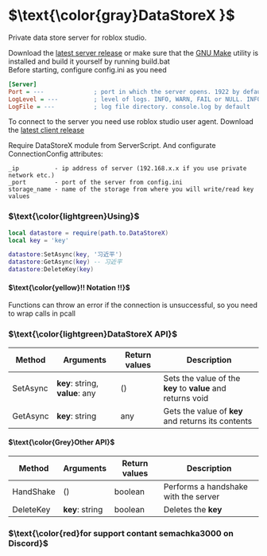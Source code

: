 # $\text{\color{gray}DataStoreX   }$
Private data store server for roblox studio. 

Download the [latest server release](https://github.com/semachkin/DataStoreX/releases/download/Server/DataStoreX.7z) or make sure that the [GNU Make](https://www.gnu.org/software/make/) utility is installed and build it yourself by running build.bat\
Before starting, configure config.ini as you need
```ini
[Server]
Port = ---              ; port in which the server opens. 1922 by default
LogLevel = ---          ; level of logs. INFO, WARN, FAIL or NULL. INFO by default
LogFile = ---           ; log file directory. console.log by default
```

To connect to the server you need use roblox studio user agent. Download the [latest client release](https://github.com/semachkin/DataStoreX/releases/download/Client/DataStoreX.rbxmx)

Require DataStoreX module from ServerScript. And configurate ConnectionConfig attributes:
```
_ip          - ip address of server (192.168.x.x if you use private network etc.)
_port        - port of the server from config.ini
storage_name - name of the storage from where you will write/read key values
```

### $\text{\color{lightgreen}Using}$
```lua
local datastore = require(path.to.DataStoreX)
local key = 'key'

datastore:SetAsync(key, '习近平')
datastore:GetAsync(key) -- 习近平
datastore:DeleteKey(key)
```
#### $\text{\color{yellow}!! Notation !!}$
Functions can throw an error if the connection is unsuccessful, so you need to wrap calls in pcall
### $\text{\color{lightgreen}DataStoreX API}$
| Method      | Arguments                          | Return values  | Description |
| --------    | -------                            | -------        | -------     |
| SetAsync    | **key**: string, **value**: any    | ()             | Sets the value of the **key** to **value** and returns void |
| GetAsync    | **key**: string                    | any            | Gets the value of **key** and returns its contents |
#### $\text{\color{Grey}Other API}$
| Method      | Arguments                          | Return values  | Description |
| --------    | -------                            | -------        | -------     |
| HandShake   | ()                                 | boolean        | Performs a handshake with the server |
| DeleteKey   | **key**: string                    | boolean        | Deletes the **key** |

### $\text{\color{red}for support contant semachka3000 on Discord}$
